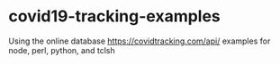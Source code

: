 # covid19-tracking-examples
Using the online database https://covidtracking.com/api/ examples for node, perl, python, and tclsh
